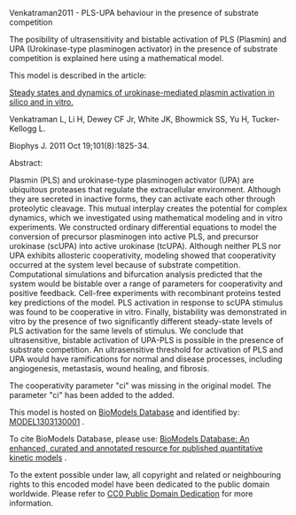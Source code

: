 

Venkatraman2011 - PLS-UPA behaviour in the presence of substrate competition

The posibility of ultrasensitivity and bistable activation of PLS (Plasmin)
and UPA (Urokinase-type plasminogen activator) in the presence of substrate
competition is explained here using a mathematical model.

This model is described in the article:

[Steady states and dynamics of urokinase-mediated plasmin activation in silico
and in vitro.](http://identifiers.org/pubmed/22004735)

Venkatraman L, Li H, Dewey CF Jr, White JK, Bhowmick SS, Yu H, Tucker-Kellogg
L.

Biophys J. 2011 Oct 19;101(8):1825-34.

Abstract:

Plasmin (PLS) and urokinase-type plasminogen activator (UPA) are ubiquitous
proteases that regulate the extracellular environment. Although they are
secreted in inactive forms, they can activate each other through proteolytic
cleavage. This mutual interplay creates the potential for complex dynamics,
which we investigated using mathematical modeling and in vitro experiments. We
constructed ordinary differential equations to model the conversion of
precursor plasminogen into active PLS, and precursor urokinase (scUPA) into
active urokinase (tcUPA). Although neither PLS nor UPA exhibits allosteric
cooperativity, modeling showed that cooperativity occurred at the system level
because of substrate competition. Computational simulations and bifurcation
analysis predicted that the system would be bistable over a range of
parameters for cooperativity and positive feedback. Cell-free experiments with
recombinant proteins tested key predictions of the model. PLS activation in
response to scUPA stimulus was found to be cooperative in vitro. Finally,
bistability was demonstrated in vitro by the presence of two significantly
different steady-state levels of PLS activation for the same levels of
stimulus. We conclude that ultrasensitive, bistable activation of UPA-PLS is
possible in the presence of substrate competition. An ultrasensitive threshold
for activation of PLS and UPA would have ramifications for normal and disease
processes, including angiogenesis, metastasis, wound healing, and fibrosis.

The cooperativity parameter "ci" was missing in the original model. The
parameter "ci" has been added to the added.

This model is hosted on [BioModels Database](http://www.ebi.ac.uk/biomodels/)
and identified by:
[MODEL1303130001](http://identifiers.org/biomodels.db/MODEL1303130001) .

To cite BioModels Database, please use: [BioModels Database: An enhanced,
curated and annotated resource for published quantitative kinetic
models](http://identifiers.org/pubmed/20587024) .

To the extent possible under law, all copyright and related or neighbouring
rights to this encoded model have been dedicated to the public domain
worldwide. Please refer to [CC0 Public Domain
Dedication](http://creativecommons.org/publicdomain/zero/1.0/) for more
information.

